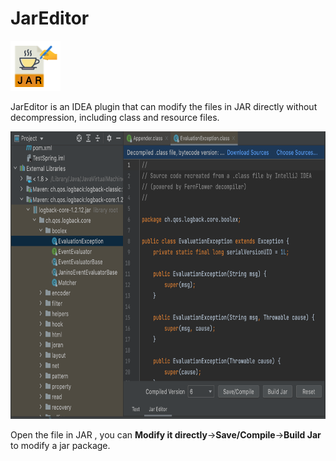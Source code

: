 # JarEditor

<img src="./img/logo.png" width="80" height="80" />

JarEditor is an IDEA plugin that can modify the files in JAR directly without decompression, including class and resource files.

<img src="./img/JarEditor_whole.png" width="720" height="460" />

Open the file in JAR , you can **Modify it directly**->**Save/Compile**->**Build Jar** to modify a jar package.

